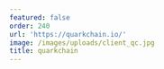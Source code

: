 ```yaml
---
featured: false
order: 240
url: 'https://quarkchain.io/'
image: /images/uploads/client_qc.jpg
title: quarkchain
---
```

